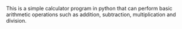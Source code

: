 This is a simple calculator program in python that can perform basic arithmetic operations
such as addition, subtraction, multiplication and division.
